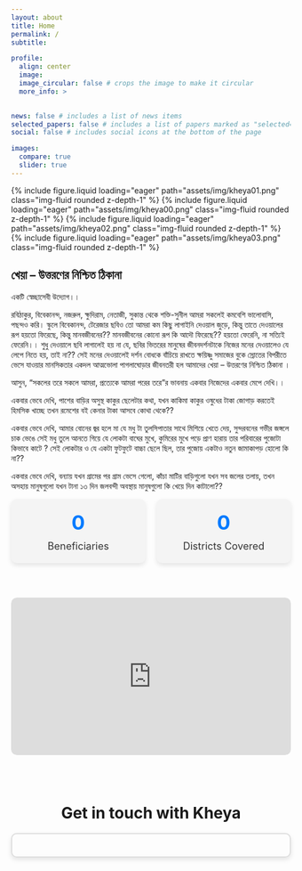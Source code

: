 ```yaml
---
layout: about
title: Home
permalink: /
subtitle: 

profile:
  align: center
  image: 
  image_circular: false # crops the image to make it circular
  more_info: >
    

news: false # includes a list of news items
selected_papers: false # includes a list of papers marked as "selected={true}"
social: false # includes social icons at the bottom of the page

images:
  compare: true
  slider: true
---
```



<swiper-container keyboard="true" navigation="true" pagination="true" pagination-clickable="true" pagination-dynamic-bullets="true" rewind="true">
  <swiper-slide>{% include figure.liquid loading="eager" path="assets/img/kheya01.png" class="img-fluid rounded z-depth-1" %}</swiper-slide>
  <swiper-slide>{% include figure.liquid loading="eager" path="assets/img/kheya00.png" class="img-fluid rounded z-depth-1" %}</swiper-slide>
  <swiper-slide>{% include figure.liquid loading="eager" path="assets/img/kheya02.png" class="img-fluid rounded z-depth-1" %}</swiper-slide>
  <swiper-slide>{% include figure.liquid loading="eager" path="assets/img/kheya03.png" class="img-fluid rounded z-depth-1" %}</swiper-slide>
</swiper-container>


## খেয়া – উত্তরণের নিশ্চিত ঠিকানা

একটি স্বেচ্ছাসেবী উদ্যোগ।।

রবিঠাকুর, বিবেকানন্দ, নজরুল, ক্ষুদিরাম, নেতাজী, সুকান্ত থেকে শক্তি-সুনীল আমরা সকলেই কমবেশি ভালোবাসি, পছন্দও করি। স্কুলে বিবেকানন্দ, টেরেজার ছবিও তো আমরা কম কিছু লাগাইনি দেওয়াল জুড়ে, কিন্তু তাতে দেওয়ালের রূপ হয়তো ফিরেছে, কিন্তু মানবজীবনের?? মানবজীবনের কোনো রূপ কি আদৌ ফিরেছে??
হয়তো ফেরেনি, না সত্যিই ফেরেনি।। শুধু দেওয়ালে ছবি লাগালেই হয় না যে, ছবির ভিতরের মানুষের জীবনদর্শনটাকে নিজের মনের দেওয়ালেও যে লেপে নিতে হয়, তাই না??
সেই মনের দেওয়ালেই দর্শন বোধকে বাঁচিয়ে রাখতে ক্ষয়িষ্ণু সমাজের বুকে স্রোতের বিপরীতে ভেসে যাওয়ার মানসিকতার একদল আত্মভোলা পাগলাঘোড়ার জীবনতরী হল আমাদের খেয়া – উত্তরণের নিশ্চিত ঠিকানা ।

আসুন, “সকলের তরে সকলে আমরা, প্রত্যেকে আমরা পরের তরে”র ভাবনায় একবার নিজেদের একবার মেপে দেখি।।

একবার ভেবে দেখি, পাশের বাড়ির অসুস্থ কাকুর ছেলেটার কথা, যখন কাকিমা কাকুর ওষুধের টাকা জোগাড় করতেই হিমসিক খাচ্ছে তখন রমেশের বই কেনার টাকা আসবে কোথা থেকে??

একবার ভেবে দেখি, আমার বোনের জ্বর হলে মা যে মধু টা তুলসিপাতার সাথে মিশিয়ে খেতে দেয়, সুন্দরবনের গভীর জঙ্গলে চাক ভেঙে সেই মধু তুলে আনতে গিয়ে যে লোকটা বাঘের মুখে, কুমিরের মুখে পড়ে প্রাণ হারায় তার পরিবারের পুজোটা কিভাবে কাটে ? সেই লোকটার ও যে একটা ফুটফুটে বাচ্চা ছেলে ছিল, তার পুজোয় একটাও নতুন জামাকাপড় হোলো কি না??

একবার ভেবে দেখি, বন্যায় যখন গ্রামের পর গ্রাম ভেসে গেলো, কাঁচা মাটির বাড়িগুলো যখন সব জলের তলায়, তখন অসহায় মানুষগুলো যখন টানা ১৩ দিন জলবন্দী অবস্থায় মানুষগুলো কি খেয়ে দিন কাটালো??



[//]: # (Animated counter)

<div class="counter-container">
  <div class="counter">
    <div class="animate-counter" data-end-value="10000">0</div>
    <div class="text">Beneficiaries</div>
  </div>
  <div class="counter">
    <div class="animate-counter" data-end-value="10">0</div>
    <div class="text">Districts Covered</div>
  </div>
</div>

<style>
  /* Style for counter container */
  .counter-container {
    display: flex;
    justify-content: center;
    gap: 20px;
  }

  /* Style for counter card */
  .counter {
    width: 475px;
    padding: 20px;
    background-color: #f4f4f4;
    border-radius: 10px;
    text-align: center;
    box-shadow: 0 4px 8px rgba(0, 0, 0, 0.1); /* Add shadow */
    transition: transform 0.3s ease-in-out;
  }

  /* Hover effect for counter card */
  .counter:hover {
    transform: translateY(-5px);
  }

  /* Style for animated number */
  .animate-counter {
    font-size: 36px;
    font-weight: bold;
    color: #007bff; /* Adjust color as needed */
  }

  /* Style for counter text */
  .text {
    margin-top: 10px;
    font-size: 18px;
    color: #333; /* Adjust color as needed */
  }
</style>

<script>
  const targetElements = document.querySelectorAll('.animate-counter');

  const animateCounters = (entries) => {
    entries.forEach((entry, index) => {
      if (entry.isIntersecting) {
        const endValue = parseInt(targetElements[index].getAttribute('data-end-value'));
        let startValue = 0;
        const totalSteps = 100; // Total steps for the animation
        const increment = Math.ceil(endValue / totalSteps); // Calculate increment based on end value

        const updateCounter = () => {
          if (startValue <= endValue) {
            const displayedValue = startValue >= 1000 ? startValue.toLocaleString() : startValue;
            targetElements[index].textContent = `${displayedValue}+`;
            startValue += increment;
            if (startValue <= endValue) {
              requestAnimationFrame(updateCounter);
            }
          }
        };

        requestAnimationFrame(updateCounter); // Start animation
      }
    });
  };

  const observer = new IntersectionObserver(animateCounters, { threshold: 0.5 });
  targetElements.forEach((element) => {
    observer.observe(element);
  });
</script>



<br/><br/>



[//]: # (Promo Video)



<div style="position: relative; padding-bottom: 56.25%; height: 0; overflow: hidden; border-radius: 10px;">
    <iframe style="position: absolute; top: 0; left: 0; width: 100%; height: 100%; border-radius: 10px;" src="https://www.youtube.com/embed/OmXC3aPr5yg?si=xc2KVgbMNv8UTcC9" title="YouTube video player" frameborder="0" allow="accelerometer; autoplay; clipboard-write; encrypted-media; gyroscope; picture-in-picture; web-share" allowfullscreen></iframe>
</div>

<br/><br/>






# <center>Get in touch with Kheya</center>


[//]: # (Contact Form)

<div class="form-container">
  <div id="formkeep-embed" data-formkeep-url="https://formkeep.com/p/cad66ed6943799217508285a3673695f?embedded=1"></div>

  <script type="text/javascript" src="https://pym.nprapps.org/pym.v1.min.js"></script>
  <script type="text/javascript" src="https://formkeep-production-herokuapp-com.global.ssl.fastly.net/formkeep-embed.js"></script>

  <!-- Get notified when the form is submitted, add your own code below: -->
  <script>
    const formkeepEmbed = document.querySelector('#formkeep-embed')

    formkeepEmbed.addEventListener('formkeep-embed:submitting', _event => {
      console.log('Submitting form...')
    })

    formkeepEmbed.addEventListener('formkeep-embed:submitted', _event => {
      console.log('Submitted form...')
    })
  </script>
</div>

<style>
  /* Style for form container */
  .form-container {
    border: 2px solid #ddd; /* Border color */
    border-radius: 10px; /* Border radius */
    padding: 20px;
    max-width: 500px; /* Adjust width as needed */
    margin: 0 auto; /* Center the container */
    box-shadow: 0 4px 8px rgba(0, 0, 0, 0.1); /* Add shadow */
  }
</style>
